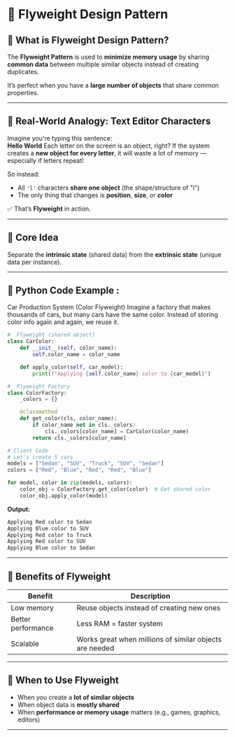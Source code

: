 # 🔹 Flyweight Design Pattern

## 🔹 What is Flyweight Design Pattern?

The **Flyweight Pattern** is used to **minimize memory usage** by sharing **common data** between multiple similar objects instead of creating duplicates.

It’s perfect when you have a **large number of objects** that share common properties.

---

## 🔹 Real-World Analogy: Text Editor Characters

Imagine you're typing this sentence:  
**Hello World**
Each letter on the screen is an object, right?
If the system creates a **new object for every letter**, it will waste a lot of memory — especially if letters repeat!

So instead:

- All `'l'` characters **share one object** (the shape/structure of "l")  
- The only thing that changes is **position**, **size**, or **color**

✅ That’s **Flyweight** in action.

---

## 🔹 Core Idea

Separate the **intrinsic state** (shared data) from the **extrinsic state** (unique data per instance).

---

## 🐍 Python Code Example : 
 Car Production System (Color Flyweight)
Imagine a factory that makes thousands of cars, but many cars have the same color.
Instead of storing color info again and again, we reuse it.

```python 
#  Flyweight (shared object)
class CarColor:
    def __init__(self, color_name):
        self.color_name = color_name

    def apply_color(self, car_model):
        print(f"Applying {self.color_name} color to {car_model}")

#  Flyweight Factory 
class ColorFactory:
    _colors = {}

    @classmethod
    def get_color(cls, color_name):
        if color_name not in cls._colors:
            cls._colors[color_name] = CarColor(color_name)
        return cls._colors[color_name]

# Client Code
# Let's create 5 cars
models = ["Sedan", "SUV", "Truck", "SUV", "Sedan"]
colors = ["Red", "Blue", "Red", "Red", "Blue"]

for model, color in zip(models, colors):
    color_obj = ColorFactory.get_color(color)  # Get shared color
    color_obj.apply_color(model)
```

**Output:**
```python
Applying Red color to Sedan
Applying Blue color to SUV
Applying Red color to Truck
Applying Red color to SUV
Applying Blue color to Sedan
```

---

## 🔹 Benefits of Flyweight

| Benefit             | Description                                      |
|---------------------|--------------------------------------------------|
| Low memory          | Reuse objects instead of creating new ones       |
| Better performance  | Less RAM = faster system                         |
| Scalable            | Works great when millions of similar objects are needed |

---

## 🔹 When to Use Flyweight

- When you create a **lot of similar objects**
- When object data is **mostly shared**
- When **performance or memory usage** matters (e.g., games, graphics, editors)

---
